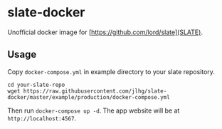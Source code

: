 # slate-docker

Unofficial docker image for [https://github.com/lord/slate](SLATE).

## Usage

Copy `docker-compose.yml` in example directory to your slate repository.

```
cd your-slate-repo
wget https://raw.githubusercontent.com/jlhg/slate-docker/master/example/production/docker-compose.yml
```

Then run `docker-compose up -d`. The app website will be at `http://localhost:4567`.
